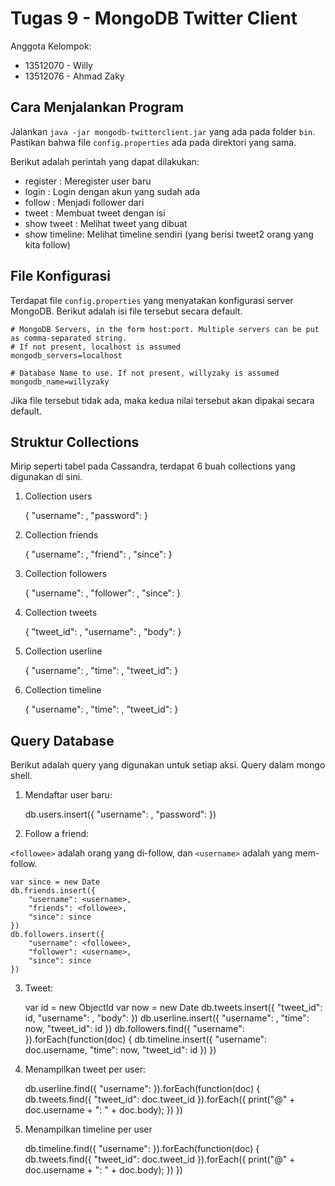 # Tugas 9 - MongoDB Twitter Client

Anggota Kelompok:
- 13512070 - Willy
- 13512076 - Ahmad Zaky

## Cara Menjalankan Program

Jalankan `java -jar mongodb-twitterclient.jar` yang ada pada folder `bin`. Pastikan bahwa file `config.properties` ada pada direktori yang sama.

Berikut adalah perintah yang dapat dilakukan:
- register <username> <password>: Meregister user baru
- login <username> <password>: Login dengan akun yang sudah ada
- follow <username>: Menjadi follower dari <username>
- tweet <body>: Membuat tweet dengan isi <body>
- show tweet <username>: Melihat tweet yang dibuat <username>
- show timeline: Melihat timeline sendiri (yang berisi tweet2 orang yang kita follow)

## File Konfigurasi

Terdapat file `config.properties` yang menyatakan konfigurasi server MongoDB. Berikut adalah isi file tersebut secara default.

    # MongoDB Servers, in the form host:port. Multiple servers can be put as comma-separated string.
    # If not present, localhost is assumed
    mongodb_servers=localhost

    # Database Name to use. If not present, willyzaky is assumed
    mongodb_name=willyzaky

Jika file tersebut tidak ada, maka kedua nilai tersebut akan dipakai secara default.

## Struktur Collections

Mirip seperti tabel pada Cassandra, terdapat 6 buah collections yang digunakan di sini.

1. Collection users

    {
        "username": <string>,
        "password": <string>
    }

2. Collection friends

    {
        "username": <string>,
        "friend": <string>,
        "since": <Date>
    }

3. Collection followers

    {
        "username": <string>,
        "follower": <string>,
        "since": <Date>
    }

4. Collection tweets

    {
        "tweet_id": <ObjectId>,
        "username": <string>,
        "body": <string>
    }

5. Collection userline

    {
        "username": <string>,
        "time": <Date>,
        "tweet_id": <ObjectId>
    }

6. Collection timeline

    {
        "username": <string>,
        "time": <Date>,
        "tweet_id": <ObjectId>
    }

## Query Database

Berikut adalah query yang digunakan untuk setiap aksi. Query dalam mongo shell.

1. Mendaftar user baru:

    db.users.insert({
        "username": <username>,
        "password": <password>
    })

2. Follow a friend:

`<followee>` adalah orang yang di-follow, dan `<username>` adalah yang mem-follow.

    var since = new Date
    db.friends.insert({
        "username": <username>,
        "friends": <followee>,
        "since": since
    })
    db.followers.insert({
        "username": <followee>,
        "follower": <username>,
        "since": since
    })

3. Tweet:

    var id = new ObjectId
    var now = new Date
    db.tweets.insert({
        "tweet_id": id,
        "username": <username>,
        "body": <body>
    })
    db.userline.insert({
        "username": <username>,
        "time": now,
        "tweet_id": id
    })
    db.followers.find({
        "username": <username>
    }).forEach(function(doc) {
        db.timeline.insert({
            "username": doc.username,
            "time": now,
            "tweet_id": id
        })
    })

4. Menampilkan tweet per user:

    db.userline.find({
        "username": <username>
    }).forEach(function(doc) {
        db.tweets.find({
            "tweet_id": doc.tweet_id
        }).forEach({
            print("@" + doc.username + ": " + doc.body);
        })
    })

5. Menampilkan timeline per user

    db.timeline.find({
        "username": <username>
    }).forEach(function(doc) {
        db.tweets.find({
            "tweet_id": doc.tweet_id
        }).forEach({
            print("@" + doc.username + ": " + doc.body);
        })
    })
